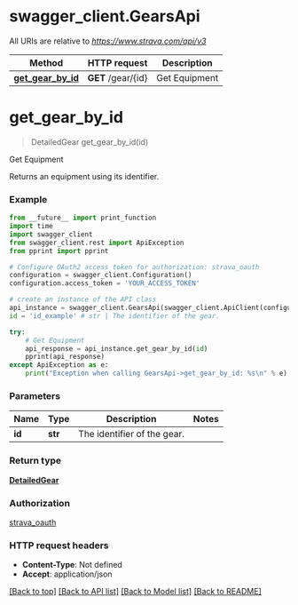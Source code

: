 # swagger_client.GearsApi

All URIs are relative to *https://www.strava.com/api/v3*

Method | HTTP request | Description
------------- | ------------- | -------------
[**get_gear_by_id**](GearsApi.md#get_gear_by_id) | **GET** /gear/{id} | Get Equipment


# **get_gear_by_id**
> DetailedGear get_gear_by_id(id)

Get Equipment

Returns an equipment using its identifier.

### Example
```python
from __future__ import print_function
import time
import swagger_client
from swagger_client.rest import ApiException
from pprint import pprint

# Configure OAuth2 access token for authorization: strava_oauth
configuration = swagger_client.Configuration()
configuration.access_token = 'YOUR_ACCESS_TOKEN'

# create an instance of the API class
api_instance = swagger_client.GearsApi(swagger_client.ApiClient(configuration))
id = 'id_example' # str | The identifier of the gear.

try:
    # Get Equipment
    api_response = api_instance.get_gear_by_id(id)
    pprint(api_response)
except ApiException as e:
    print("Exception when calling GearsApi->get_gear_by_id: %s\n" % e)
```

### Parameters

Name | Type | Description  | Notes
------------- | ------------- | ------------- | -------------
 **id** | **str**| The identifier of the gear. | 

### Return type

[**DetailedGear**](DetailedGear.md)

### Authorization

[strava_oauth](../README.md#strava_oauth)

### HTTP request headers

 - **Content-Type**: Not defined
 - **Accept**: application/json

[[Back to top]](#) [[Back to API list]](../README.md#documentation-for-api-endpoints) [[Back to Model list]](../README.md#documentation-for-models) [[Back to README]](../README.md)

